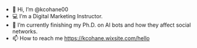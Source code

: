 - 👋 Hi, I’m @kcohane00
- 💻 I’m a Digital Marketing Instructor.
- 🌱 I’m currently finishing my Ph.D. on AI bots and how they affect social networks.
- 📫 How to reach me https://kcohane.wixsite.com/hello

<!---
kcohane00/kcohane00 is a ✨ special ✨ repository because its `README.md` (this file) appears on your GitHub profile.
You can click the Preview link to take a look at your changes.
--->
